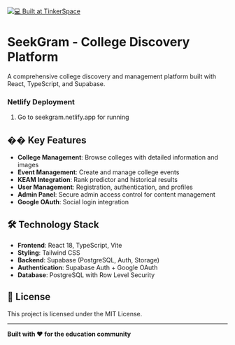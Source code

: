 
[![💻 Built at TinkerSpace](https://img.shields.io/badge/Built%20at-TinkerSpace-blueviolet?style=for-the-badge&label=%F0%9F%92%BBBuilt%20at&labelColor=turquoise&color=white)](https://tinkerhub.org/tinkerspace)


# SeekGram - College Discovery Platform

A comprehensive college discovery and management platform built with React, TypeScript, and Supabase.


### Netlify Deployment
1. Go to seekgram.netlify.app for running


## �� Key Features

- **College Management**: Browse colleges with detailed information and images
- **Event Management**: Create and manage college events
- **KEAM Integration**: Rank predictor and historical results
- **User Management**: Registration, authentication, and profiles
- **Admin Panel**: Secure admin access control for content management
- **Google OAuth**: Social login integration

## 🛠️ Technology Stack

- **Frontend**: React 18, TypeScript, Vite
- **Styling**: Tailwind CSS
- **Backend**: Supabase (PostgreSQL, Auth, Storage)
- **Authentication**: Supabase Auth + Google OAuth
- **Database**: PostgreSQL with Row Level Security


## 📄 License

This project is licensed under the MIT License.

---

**Built with ❤️ for the education community**
